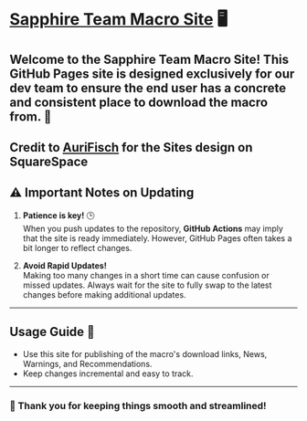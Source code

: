 # [Sapphire Team Macro Site](https://sapphire-macro.github.io/Sapphire-Site/) 🖥️

Welcome to the **Sapphire Team Macro Site**! This GitHub Pages site is designed exclusively for our dev team to ensure the end user has a concrete and consistent place to download the macro from. 🚀
---
Credit to [AuriFisch](1092678374427738203) for the Sites design on SquareSpace
---

## ⚠️ Important Notes on Updating
1. **Patience is key!** 🕒  
   When you push updates to the repository, **GitHub Actions** may imply that the site is ready immediately. However, GitHub Pages often takes a bit longer to reflect changes.  

2. **Avoid Rapid Updates!**  
   Making too many changes in a short time can cause confusion or missed updates. Always wait for the site to fully swap to the latest changes before making additional updates.

---

## Usage Guide 📄
- Use this site for publishing of the macro's download links, News, Warnings, and Recommendations.  
- Keep changes incremental and easy to track.

---

### 🌟 Thank you for keeping things smooth and streamlined!  
